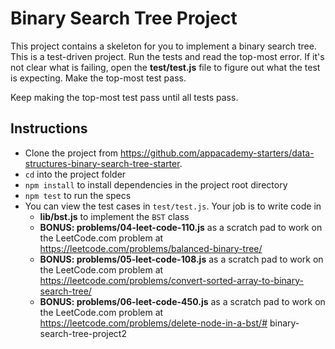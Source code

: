 # Binary Search Tree Project

This project contains a skeleton for you to implement a binary search tree. This
is a test-driven project. Run the tests and read the top-most error. If it's not
clear what is failing, open the **test/test.js** file to figure out what the
test is expecting. Make the top-most test pass.

Keep making the top-most test pass until all tests pass.

## Instructions

* Clone the project from
  https://github.com/appacademy-starters/data-structures-binary-search-tree-starter.
* `cd` into the project folder
* `npm install` to install dependencies in the project root directory
* `npm test` to run the specs
* You can view the test cases in `test/test.js`. Your job is to write code in
  * **lib/bst.js** to implement the `BST` class
  * **BONUS: problems/04-leet-code-110.js** as a scratch pad to work on the LeetCode.com
  problem at https://leetcode.com/problems/balanced-binary-tree/
  * **BONUS: problems/05-leet-code-108.js** as a scratch pad to work on the LeetCode.com
    problem at https://leetcode.com/problems/convert-sorted-array-to-binary-search-tree/
  * **BONUS: problems/06-leet-code-450.js** as a scratch pad to work on the LeetCode.com
    problem at https://leetcode.com/problems/delete-node-in-a-bst/# binary-search-tree-project2
